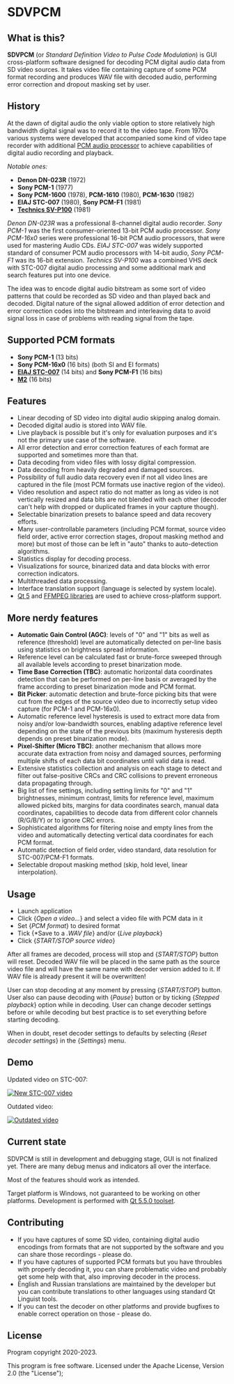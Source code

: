# SDVPCM

## What is this?

**SDVPCM** (or *Standard Definition Video to Pulse Code Modulation*) is
GUI cross-platform software designed for decoding PCM digital audio data
from SD video sources.
It takes video file containing capture of some PCM format recording
and produces WAV file with decoded audio, performing error correction
and dropout masking set by user.

## History

At the dawn of digital audio the only viable option to store relatively
high bandwidth digital signal was to record it to the video tape.
From 1970s various systems were developed that accompanied some kind of
video tape recorder with additional [PCM audio processor](https://pcm.vcd.digital/wp-content/uploads/2021/11/Tadashi_Kojima_-_PCM_Signal_Processor_US4433416.pdf) to achieve
capabilities of digital audio recording and playback.

*Notable ones:*
- **Denon DN-023R** (1972)
- **Sony PCM-1** (1977)
- **Sony PCM-1600** (1978), **PCM-1610** (1980), **PCM-1630** (1982)
- **EIAJ STC-007** (1980), **Sony PCM-F1** (1981)
- **[Technics SV-P100](https://www.youtube.com/watch?v=cFvb8HhlQ38)** (1981)

*Denon DN-023R* was a professional 8-channel digital audio recorder.
*Sony PCM-1* was the first consumer-oriented 13-bit PCM audio processor.
*Sony PCM-16x0* series were professional 16-bit PCM audio processors,
that were used for mastering Audio CDs.
*EIAJ STC-007* was widely supported standard of consumer PCM audio processors
with 14-bit audio, *Sony PCM-F1* was its 16-bit extension.
*Technics SV-P100* was a combined VHS deck with STC-007 digital audio processing
and some additional mark and search features put into one device.

The idea was to encode digital audio bitstream as some sort of video patterns
that could be recorded as SD video and than played back and decoded.
Digital nature of the signal allowed addition of error detection and
error correction codes into the bitstream and interleaving data
to avoid signal loss in case of problems with reading signal from the tape.

## Supported PCM formats

- **Sony PCM-1** (13 bits)
- **Sony PCM-16x0** (16 bits) (both SI and EI formats)
- **[EIAJ STC-007](https://pcm.vcd.digital/wp-content/uploads/2021/11/Consumer_Use_PCM_Encoder-Decoder_EIAJ_STC-007.pdf)** (14 bits) and **Sony PCM-F1** (16 bits)
- **[M2](https://pcm.vcd.digital/m2/)** (16 bits)

## Features

- Linear decoding of SD video into digital audio skipping analog domain.
- Decoded digital audio is stored into WAV file.
- Live playback is possible but it's only for evaluation purposes and it's
  not the primary use case of the software.
- All error detection and error correction features of each format
  are supported and sometimes more than that.
- Data decoding from video files with lossy digital compression.
- Data decoding from heavily degraded and damaged sources.
- Possibility of full audio data recovery even if not all video lines
  are captured in the file (most PCM formats use inactive region of the video).
- Video resolution and aspect ratio do not matter as long as video
  is not vertically resized and data bits are not blended with each other
  (decoder can't help with dropped or duplicated frames in your capture though).
- Selectable binarization presets to balance speed and data recovery efforts.
- Many user-controllable parameters (including PCM format,
  source video field order, active error correction stages,
  dropout masking method and more)
  but most of those can be left in "auto" thanks to auto-detection algorithms.
- Statistics display for decoding process.
- Visualizations for source, binarized data and data blocks
  with error correction indicators.
- Multithreaded data processing.
- Interface translation support (language is selected by system locale).
- [Qt 5](https://www.qt.io/) and [FFMPEG libraries](https://ffmpeg.org/)
  are used to achieve cross-platform support.

## More nerdy features

- **Automatic Gain Control (AGC)**: levels of "0" and "1" bits
  as well as reference (threshold) level are automatically detected
  on per-line basis using statistics on brightness spread information.
- Reference level can be calculated fast or brute-force sweeped through
  all available levels according to preset binarization mode.
- **Time Base Correction (TBC)**: automatic horizontal data coordinates detection
  that can be performed on per-line basis or averaged by the frame
  according to preset binarization mode and PCM format.
- **Bit Picker**: automatic detection and brute-force picking bits
  that were cut from the edges of the source video
  due to incorrectly setup video capture (for PCM-1 and PCM-16x0).
- Automatic reference level hysteresis is used to extract more data from noisy
  and/or low-bandwidth sources, enabling adaptive reference level
  depending on the state of the previous bits (maximum hysteresis depth
  depends on preset binarization mode).
- **Pixel-Shifter (Micro TBC)**: another mechanism that allows more accurate
  data extraction from noisy and damaged sources, performing
  multiple shifts of each data bit coordinates until valid data is read.
- Extensive statistics collection and analysis on each stage to detect and
  filter out false-positive CRCs and CRC collisions
  to prevent erroneous data propagating through.
- Big list of fine settings, including setting limits for "0" and "1"
  brightnesses, minimum contrast, limits for reference level,
  maximum allowed picked bits, margins for data coordinates search,
  manual data coordinates, capabilities to decode data from different
  color channels (R/G/B/Y) or to ignore CRC errors.
- Sophisticated algorithms for filtering noise and empty lines from the video
  and automatically detecting vertical data coordinates for each PCM format.
- Automatic detection of field order, video standard, data resolution
  for STC-007/PCM-F1 formats.
- Selectable dropout masking method (skip, hold level, linear interpolation).

## Usage

- Launch application
- Click {*Open a video...*} and select a video file with PCM data in it
- Set {*PCM format*} to desired format
- Tick {*Save to a *.WAV file*} and/or {*Live playback*}
- Click {*START/STOP source video*}

After all frames are decoded, process will stop and {*START/STOP*} button will reset.
Decoded WAV file will be placed in the same path as the source video file
and will have the same name with decoder version added to it.
If WAV file is already present it will be overwritten!

User can stop decoding at any moment by pressing {*START/STOP*} button.
User also can pause decoding with {*Pause*} button or
by ticking {*Stepped playback*} option while in decoding.
User can change decoder settings before or while decoding
but best practice is to set everything before starting decoding.

When in doubt, reset decoder settings to defaults by selecting
{*Reset decoder settings*} in the {*Settings*} menu.

## Demo

Updated video on STC-007:

[![New STC-007 video](https://img.youtube.com/vi/beZCRdq2Nt4/default.jpg)](https://www.youtube.com/watch?v=beZCRdq2Nt4)


Outdated video:

[![Outdated video](https://img.youtube.com/vi/q1pasjA9C-I/default.jpg)](https://www.youtube.com/watch?v=q1pasjA9C-I)

## Current state

SDVPCM is still in development and debugging stage, GUI is not finalized yet.
There are many debug menus and indicators all over the interface.

Most of the features should work as intended.

Target platform is Windows, not guaranteed to be working on other platforms.
Development is performed with [Qt 5.5.0 toolset](https://www.qt.io/).

## Contributing

- If you have captures of some SD video, containing digital audio encodings
  from formats that are not supported by the software and you can share
  those recordings - please do.
- If you have captures of supported PCM formats but you have throubles
  with properly decoding it, you can share problematic video and probably
  get some help with that, also improving decoder in the process.
- English and Russian translations are maintained by the developer but you
  can contribute translations to other languages using
  standard Qt Linguist tools.
- If you can test the decoder on other platforms and provide bugfixes
  to enable correct operation on those - please do.

## License
Program copyright 2020-2023.

This program is free software.
Licensed under the Apache License, Version 2.0 (the "License");
